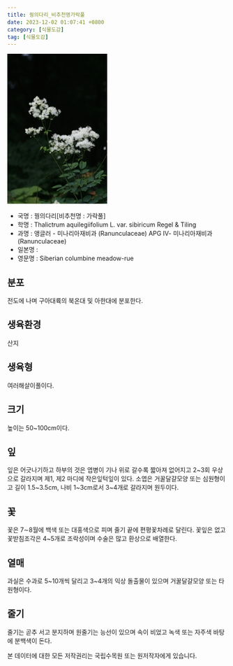 ```yaml
---
title: 꿩의다리_비추천명가락풀
date: 2023-12-02 01:07:41 +0800
category: [식물도감]
tag: [식물도감]
---
```




![꿩의다리[비추천명 : 가락풀]](/assets/img/fileUpload/plants/basic/Ranunculaceae/Thalictrum/19270/1_th2.jpg)
- 국명 : 꿩의다리[비추천명 : 가락풀]
- 학명 : Thalictrum aquilegiifolium L. var. sibiricum Regel & Tiling
- 과명 : 앵글러 - 미나리아재비과 (Ranunculaceae) APG Ⅳ- 미나리아재비과 (Ranunculaceae)
- 일본명 : 
- 영문명 : Siberian columbine meadow-rue


## 분포
전도에 나며 구아대륙의 북온대 및 아한대에 분포한다.
## 생육환경
산지
## 생육형
여러해살이풀이다.
## 크기
높이는 50~100cm이다.
## 잎
잎은 어긋나기하고 하부의 것은 엽병이 기나 위로 갈수록 짧아져 없어지고 2~3회 우상으로 갈라지며 제1, 제2 마디에 작은잎턱잎이 있다. 소엽은 거꿀달걀모양 또는 심원형이고 길이 1.5~3.5cm, 나비 1~3cm로서 3~4개로 갈라지며 원두이다.
## 꽃
꽃은 7∼8월에 백색 또는 대홍색으로 피며 줄기 끝에 편평꽃차례로 달린다. 꽃잎은 없고 꽃받침조각은 4~5개로 조락성이며 수술은 많고 환상으로 배열한다.
## 열매
과실은 수과로 5~10개씩 달리고 3~4개의 익상 돌출물이 있으며 거꿀달걀모양 또는 타원형이다.
## 줄기
줄기는 곧추 서고 분지하며 원줄기는 능선이 있으며 속이 비었고 녹색 또는 자주색 바탕에 분백색이 돈다.






본 데이터에 대한 모든 저작권리는 국립수목원 또는 원저작자에게 있습니다.
